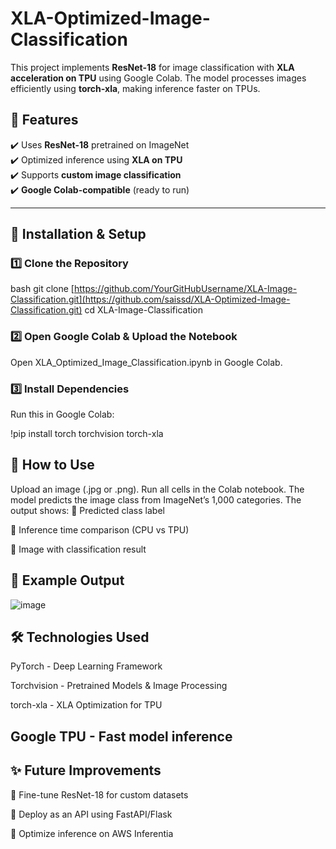 # XLA-Optimized-Image-Classification

This project implements **ResNet-18** for image classification with **XLA acceleration on TPU** using Google Colab. The model processes images efficiently using **torch-xla**, making inference faster on TPUs.

## 📌 Features  
✔️ Uses **ResNet-18** pretrained on ImageNet  
✔️ Optimized inference using **XLA on TPU**  
✔️ Supports **custom image classification**  
✔️ **Google Colab-compatible** (ready to run)  

---

## 🔧 Installation & Setup  
### **1️⃣ Clone the Repository**  
bash
git clone [https://github.com/YourGitHubUsername/XLA-Image-Classification.git](https://github.com/saissd/XLA-Optimized-Image-Classification.git)
cd XLA-Image-Classification



### **2️⃣ Open Google Colab & Upload the Notebook**
Open XLA_Optimized_Image_Classification.ipynb in Google Colab.
### **3️⃣ Install Dependencies**
Run this in Google Colab:

!pip install torch torchvision torch-xla
## **🚀 How to Use**
Upload an image (.jpg or .png).
Run all cells in the Colab notebook.
The model predicts the image class from ImageNet’s 1,000 categories.
The output shows:
🔹 Predicted class label

🔹 Inference time comparison (CPU vs TPU)

🔹 Image with classification result



## 📸 Example Output

![image](https://github.com/user-attachments/assets/281c6d37-8995-4117-993d-cfb1febafb90)


##  🛠 Technologies Used
PyTorch - Deep Learning Framework

Torchvision - Pretrained Models & Image Processing

torch-xla - XLA Optimization for TPU

Google TPU - Fast model inference
---
## ✨ Future Improvements
🔹 Fine-tune ResNet-18 for custom datasets

🔹 Deploy as an API using FastAPI/Flask

🔹 Optimize inference on AWS Inferentia


